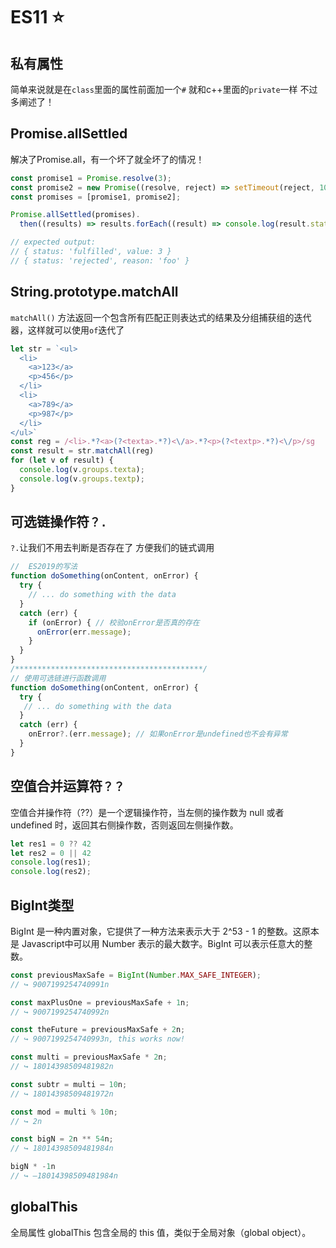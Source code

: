 # ES11 :star:
## 私有属性
简单来说就是在`class`里面的属性前面加一个`#`
就和c++里面的`private`一样
不过多阐述了！

## Promise.allSettled
解决了Promise.all，有一个坏了就全坏了的情况！
```js
const promise1 = Promise.resolve(3);
const promise2 = new Promise((resolve, reject) => setTimeout(reject, 100, 'foo'));
const promises = [promise1, promise2];

Promise.allSettled(promises).
  then((results) => results.forEach((result) => console.log(result.status)));

// expected output:
// { status: 'fulfilled', value: 3 }
// { status: 'rejected', reason: 'foo' }
```
## String.prototype.matchAll
`matchAll()` 方法返回一个包含所有匹配正则表达式的结果及分组捕获组的迭代器，这样就可以使用`of`迭代了
```js
let str = `<ul>
  <li>
    <a>123</a>
    <p>456</p>
  </li>
  <li>
    <a>789</a>
    <p>987</p>
  </li>
</ul>`
const reg = /<li>.*?<a>(?<texta>.*?)<\/a>.*?<p>(?<textp>.*?)<\/p>/sg
const result = str.matchAll(reg)
for (let v of result) {
  console.log(v.groups.texta);
  console.log(v.groups.textp);
}
```
## 可选链操作符`？.`
`?.`让我们不用去判断是否存在了
方便我们的链式调用
```js
//  ES2019的写法
function doSomething(onContent, onError) {
  try {
    // ... do something with the data
  }
  catch (err) {
    if (onError) { // 校验onError是否真的存在
      onError(err.message);
    }
  }
}
/******************************************/
// 使用可选链进行函数调用
function doSomething(onContent, onError) {
  try {
   // ... do something with the data
  }
  catch (err) {
    onError?.(err.message); // 如果onError是undefined也不会有异常
  }
}
```
## 空值合并运算符`？？`
空值合并操作符（??）是一个逻辑操作符，当左侧的操作数为 null 或者 undefined 时，返回其右侧操作数，否则返回左侧操作数。
```js
let res1 = 0 ?? 42
let res2 = 0 || 42
console.log(res1);
console.log(res2);
```
## BigInt类型
BigInt 是一种内置对象，它提供了一种方法来表示大于 2^53 - 1 的整数。这原本是 Javascript中可以用 Number 表示的最大数字。BigInt 可以表示任意大的整数。
```js
const previousMaxSafe = BigInt(Number.MAX_SAFE_INTEGER);
// ↪ 9007199254740991n

const maxPlusOne = previousMaxSafe + 1n;
// ↪ 9007199254740992n

const theFuture = previousMaxSafe + 2n;
// ↪ 9007199254740993n, this works now!

const multi = previousMaxSafe * 2n;
// ↪ 18014398509481982n

const subtr = multi – 10n;
// ↪ 18014398509481972n

const mod = multi % 10n;
// ↪ 2n

const bigN = 2n ** 54n;
// ↪ 18014398509481984n

bigN * -1n
// ↪ –18014398509481984n
```
## globalThis
全局属性 globalThis 包含全局的 this 值，类似于全局对象（global object）。

